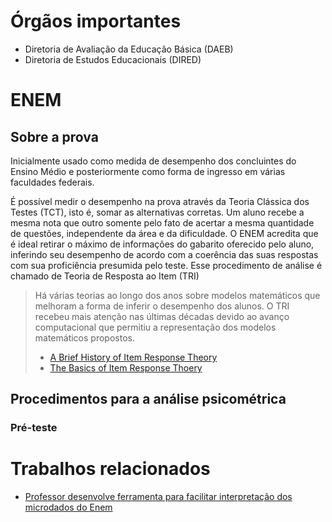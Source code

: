 # Órgãos importantes
- Diretoria de Avaliação da Educação Básica (DAEB)
- Diretoria de Estudos Educacionais (DIRED)

# ENEM
## Sobre a prova
Inicialmente usado como medida de desempenho dos concluintes do Ensino Médio e posteriormente como forma de ingresso em várias faculdades federais.

É possível medir o desempenho na prova através da Teoria Clássica dos Testes (TCT), isto é, somar as alternativas corretas. Um aluno recebe a mesma nota que outro somente pelo fato de acertar a mesma quantidade de questões, independente da área e da dificuldade. O ENEM acredita que é ideal retirar o máximo de informações do gabarito oferecido pelo aluno, inferindo seu desempenho de acordo com a coerência das suas respostas com sua proficiência presumida pelo teste. Esse procedimento de análise é chamado de Teoria de Resposta ao Item (TRI) 
> Há várias teorias ao longo dos anos sobre modelos matemáticos que melhoram a forma de inferir o desempenho dos alunos. O TRI recebeu mais atenção nas últimas décadas devido ao avanço computacional que permitiu a representação dos modelos matemáticos propostos.
>
> - [A Brief History of Item Response Theory](https://citeseerx.ist.psu.edu/document?repid=rep1&type=pdf&doi=f1be2d875da0a1f43babc097f97000cd342c0a51)
> - [The Basics of Item Response Thoery](https://www.ime.unicamp.br/~cnaber/Baker_Book.pdf)

## Procedimentos para a análise psicométrica
### Pré-teste


# Trabalhos relacionados
- [Professor desenvolve ferramenta para facilitar interpretação dos microdados do Enem](https://extra.globo.com/noticias/educacao/vida-de-calouro/professor-desenvolve-ferramenta-para-facilitar-interpretacao-dos-microdados-do-enem-15445915.html)